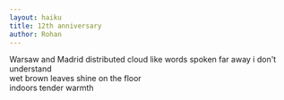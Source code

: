 ```yaml
---
layout: haiku
title: 12th anniversary
author: Rohan
---
```


Warsaw and Madrid
distributed cloud 
like words spoken far  away
i don't understand<br>
wet brown leaves shine on the floor<br>
indoors tender warmth<br>
